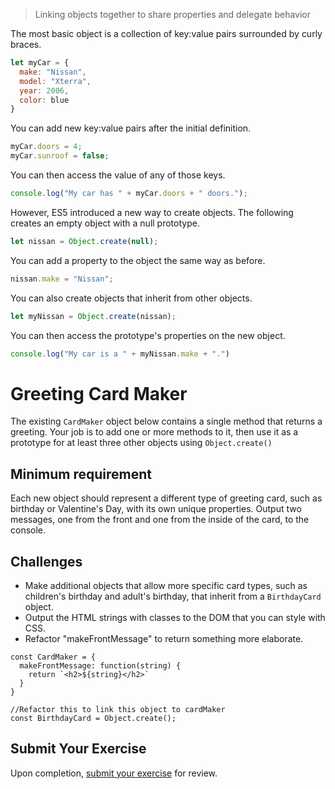 >Linking objects together to share properties and delegate behavior

The most basic object is a collection of key:value pairs surrounded by curly braces.

```js
let myCar = {
  make: "Nissan",
  model: "Xterra",
  year: 2006,
  color: blue
}
```

You can add new key:value pairs after the initial definition.

```js
myCar.doors = 4;
myCar.sunroof = false;
```

You can then access the value of any of those keys.

```js
console.log("My car has " + myCar.doors + " doors.");
```

However, ES5 introduced a new way to create objects. The following creates an empty object with a null prototype.

```js
let nissan = Object.create(null);
```

You can add a property to the object the same way as before.

```js
nissan.make = "Nissan";
```

You can also create objects that inherit from other objects.

```js
let myNissan = Object.create(nissan);
```

You can then access the prototype's properties on the new object.

```js
console.log("My car is a " + myNissan.make + ".")
```


# Greeting Card Maker
The existing `CardMaker` object below contains a single method that returns a greeting. Your job is to add one or more methods to it, then use it as a prototype for at least three other objects using `Object.create()`

## Minimum requirement
Each new object should represent a different type of greeting card, such as birthday or Valentine's Day, with its own unique properties. Output two messages, one from the front and one from the inside of the card, to the console. 

## Challenges 
+ Make additional objects that allow more specific card types, such as children's birthday and adult's birthday,
that inherit from a `BirthdayCard` object.
+ Output the HTML strings with classes to the DOM that you can style with CSS. 
+ Refactor "makeFrontMessage" to return something more elaborate. 

```
const CardMaker = {
  makeFrontMessage: function(string) {
    return `<h2>${string}</h2>`
  }
}

//Refactor this to link this object to cardMaker
const BirthdayCard = Object.create();
```

## Submit Your Exercise
Upon completion, [submit your exercise](http://bit.ly/NSSExerciseSubmission) for review.